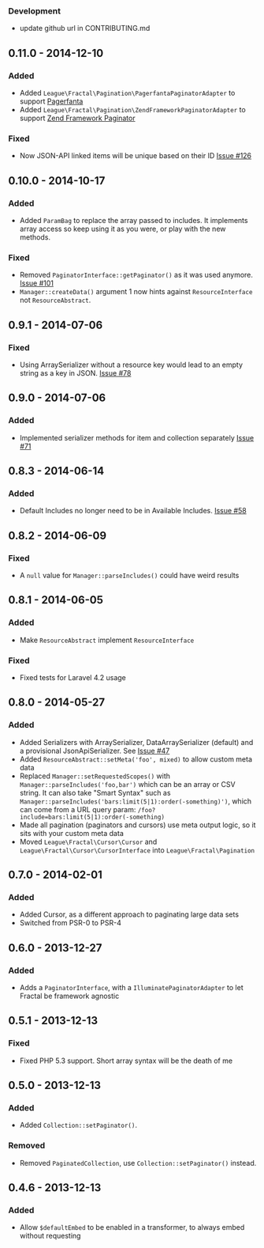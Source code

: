 ### Development
- update github url in CONTRIBUTING.md

## 0.11.0 - 2014-12-10

### Added

- Added `League\Fractal\Pagination\PagerfantaPaginatorAdapter` to support [Pagerfanta]
- Added `League\Fractal\Pagination\ZendFrameworkPaginatorAdapter` to support [Zend Framework Paginator]

### Fixed

- Now JSON-API linked items will be unique based on their ID [Issue #126]

[Pagerfanta]: https://packagist.org/packages/pagerfanta/pagerfanta
[Zend Framework Paginator]: https://packagist.org/packages/zendframework/zend-paginator
[Issue #126]: https://github.com/thephpleague/fractal/issues/126

## 0.10.0 - 2014-10-17

### Added

- Added `ParamBag` to replace the array passed to includes. It implements array access so keep using it as you were, or play with the new methods.

### Fixed

- Removed `PaginatorInterface::getPaginator()` as it was used anymore. [Issue #101]
- `Manager::createData()` argument 1 now hints against `ResourceInterface` not `ResourceAbstract`.

[Issue #101]: https://github.com/thephpleague/fractal/issues/101

## 0.9.1 - 2014-07-06

### Fixed

- Using ArraySerializer without a resource key would lead to an empty string as a key in JSON. [Issue #78]

[Issue #78]: https://github.com/thephpleague/fractal/issues/78

## 0.9.0 - 2014-07-06

### Added

- Implemented serializer methods for item and collection separately [Issue #71]

[Issue #71]: https://github.com/thephpleague/fractal/issues/71

## 0.8.3 - 2014-06-14

### Added

- Default Includes no longer need to be in Available Includes. [Issue #58]

[Issue #58]: https://github.com/thephpleague/fractal/issues/58

## 0.8.2 - 2014-06-09

### Fixed

- A `null` value for `Manager::parseIncludes()` could have weird results

## 0.8.1 - 2014-06-05

### Added

- Make `ResourceAbstract` implement `ResourceInterface`

### Fixed

- Fixed tests for Laravel 4.2 usage


## 0.8.0 - 2014-05-27

### Added

- Added Serializers with ArraySerializer, DataArraySerializer (default) and a provisional JsonApiSerializer. See [Issue #47]
- Added `ResourceAbstract::setMeta('foo', mixed)` to allow custom meta data
- Replaced `Manager::setRequestedScopes()` with `Manager::parseIncludes('foo,bar')` which can be an array or CSV string. It can
also take "Smart Syntax" such as `Manager::parseIncludes('bars:limit(5|1):order(-something)')`, which can come from a URL query
param: `/foo?include=bars:limit(5|1):order(-something)`
- Made all pagination (paginators and cursors) use meta output logic, so it sits with your custom meta data
- Moved `League\Fractal\Cursor\Cursor` and `League\Fractal\Cursor\CursorInterface` into `League\Fractal\Pagination`

[Issue #27]: https://github.com/thephpleague/fractal/issues/27
[Issue #47]: https://github.com/thephpleague/fractal/pull/47

## 0.7.0 - 2014-02-01

### Added

- Added Cursor, as a different approach to paginating large data sets
- Switched from PSR-0 to PSR-4

## 0.6.0 - 2013-12-27

### Added

- Adds a `PaginatorInterface`, with a `IlluminatePaginatorAdapter` to let Fractal be framework agnostic

## 0.5.1 - 2013-12-13

### Fixed

- Fixed PHP 5.3 support. Short array syntax will be the death of me

## 0.5.0 - 2013-12-13

### Added

- Added `Collection::setPaginator()`.

### Removed

- Removed `PaginatedCollection`, use `Collection::setPaginator()` instead.

## 0.4.6 - 2013-12-13

### Added

- Allow `$defaultEmbed` to be enabled in a transformer, to always embed without requesting
